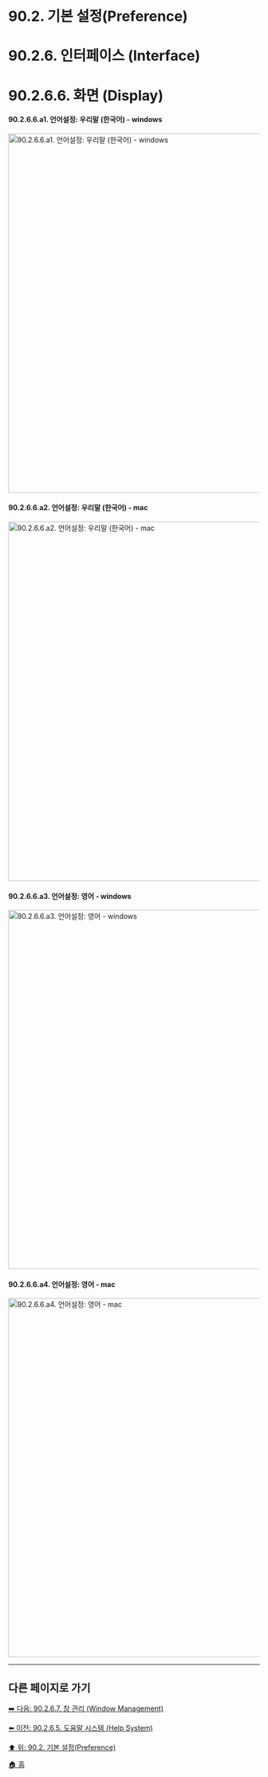 # 90.2. 기본 설정(Preference)
# 90.2.6. 인터페이스 (Interface)
# 90.2.6.6. 화면 (Display)

#### 90.2.6.6.a1. 언어설정: 우리말 (한국어) - windows

<img width="720" alt="90.2.6.6.a1. 언어설정: 우리말 (한국어) - windows" environment="MacOS:Sonoma 14.2.1 GIMP 2.10.36" src="https://github.com/wonder13662/gimp/assets/15767104/f63a0831-b7f2-4cc6-9d37-1305b1937908">

#### 90.2.6.6.a2. 언어설정: 우리말 (한국어) - mac

<img width="720" alt="90.2.6.6.a2. 언어설정: 우리말 (한국어) - mac" environment="MacOS:Sonoma 14.2.1 GIMP 2.10.36" src="https://github.com/wonder13662/gimp/assets/15767104/78b1c17a-1d82-4a76-b416-0d8cc6dd04ed">

#### 90.2.6.6.a3. 언어설정: 영어 - windows

<img width="720" alt="90.2.6.6.a3. 언어설정: 영어 - windows" environment="MacOS:Sonoma 14.2.1 GIMP 2.10.36" src="https://github.com/wonder13662/gimp/assets/15767104/ada346d8-dd01-4203-96dd-6069dde93175">

#### 90.2.6.6.a4. 언어설정: 영어 - mac

<img width="720" alt="90.2.6.6.a4. 언어설정: 영어 - mac" environment="MacOS:Sonoma 14.2.1 GIMP 2.10.36" src="https://github.com/wonder13662/gimp/assets/15767104/f323f948-fe09-4368-9484-5517af5e0462">

***

## 다른 페이지로 가기

[➡️ 다음: 90.2.6.7. 창 관리 (Window Management)](./90-02-06-interfacex-07-window-management.md)

[⬅️ 이전: 90.2.6.5. 도움말 시스템 (Help System)](./90-02-06-interfacex-05-help-system.md)

[⬆️ 위: 90.2. 기본 설정(Preference)](./90-02-00-preference.md)

[🏠 홈](./00-home.md)
